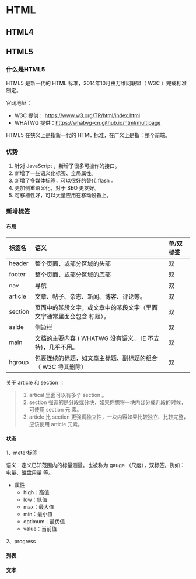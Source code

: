# HTML
## HTML4
## HTML5
### 什么是HTML5 
HTML5 是新一代的 HTML 标准，2014年10月由万维网联盟（ W3C ）完成标准制定。 

官网地址： 
- W3C 提供： https://www.w3.org/TR/html/index.html 
- WHATWG 提供：https://whatwg-cn.github.io/html/multipage 

HTML5 在狭义上是指新一代的 HTML 标准，在广义上是指：整个前端。
### 优势
1. 针对 JavaScript ，新增了很多可操作的接口。 
2. 新增了一些语义化标签、全局属性。 
3. 新增了多媒体标签，可以很好的替代 flash 。 
4. 更加侧重语义化，对于 SEO 更友好。 
5. 可移植性好，可以大量应用在移动设备上。
### 新增标签
#### 布局

| 标签名     | 语义                                   | 单/双标签 |
| :------ | :----------------------------------- | :---- |
| header  | 整个页面，或部分区域的头部                        | 双     |
| footer  | 整个页面，或部分区域的底部                        | 双     |
| nav     | 导航                                   | 双     |
| article | 文章、帖子、杂志、新闻、博客、评论等。                  | 双     |
| section | 页面中的某段文字，或文章中的某段文字（里面文字通常里面会包含 标题）。  | 双     |
| aside   | 侧边栏                                  | 双     |
| main    | 文档的主要内容 ( WHATWG 没有语义， IE 不支持)，几乎不用。 | 双     |
| hgroup  | 包裹连续的标题，如文章主标题、副标题的组合 （ W3C 将其删除）    | 双     |
关于 article 和 section ：
> 1. artical 里面可以有多个 section 。 
> 2. section 强调的是分段或分块，如果你想将一块内容分成几段的时候，可使用 section 元 素。 
> 3. article 比 section 更强调独立性，一块内容如果比较独立、比较完整，应该使用 article 元素。

#### 状态
1、meter标签

语义：定义已知范围内的标量测量。也被称为 gauge （尺度），双标签，例如：电量、磁盘用量 等。

- 属性
	- high：高值
	- low：低值
	- max：最大值
	- min：最小值
	- optimum：最优值
	- value：当前值

2、progress
#### 列表
#### 文本
